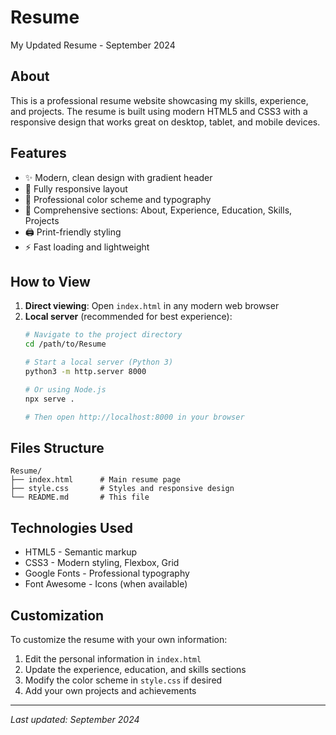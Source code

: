 # Resume
My Updated Resume - September 2024

## About
This is a professional resume website showcasing my skills, experience, and projects. The resume is built using modern HTML5 and CSS3 with a responsive design that works great on desktop, tablet, and mobile devices.

## Features
- ✨ Modern, clean design with gradient header
- 📱 Fully responsive layout
- 🎨 Professional color scheme and typography
- 📝 Comprehensive sections: About, Experience, Education, Skills, Projects
- 🖨️ Print-friendly styling
- ⚡ Fast loading and lightweight

## How to View
1. **Direct viewing**: Open `index.html` in any modern web browser
2. **Local server** (recommended for best experience):
   ```bash
   # Navigate to the project directory
   cd /path/to/Resume
   
   # Start a local server (Python 3)
   python3 -m http.server 8000
   
   # Or using Node.js
   npx serve .
   
   # Then open http://localhost:8000 in your browser
   ```

## Files Structure
```
Resume/
├── index.html      # Main resume page
├── style.css       # Styles and responsive design
└── README.md       # This file
```

## Technologies Used
- HTML5 - Semantic markup
- CSS3 - Modern styling, Flexbox, Grid
- Google Fonts - Professional typography
- Font Awesome - Icons (when available)

## Customization
To customize the resume with your own information:
1. Edit the personal information in `index.html`
2. Update the experience, education, and skills sections
3. Modify the color scheme in `style.css` if desired
4. Add your own projects and achievements

---
*Last updated: September 2024*
